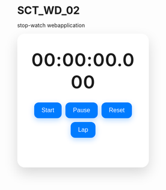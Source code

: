 # SCT_WD_02
stop-watch webapplication
<!DOCTYPE html>
<html lang="en">
<head>
  <meta charset="UTF-8"/>
  <meta name="viewport" content="width=device-width, initial-scale=1.0"/>
  <title>Modern Stopwatch</title>
  <style>
    * {
      box-sizing: border-box;
      padding: 0;
      margin: 0;
    }

    body {
      font-family: 'Poppins', sans-serif;
      background: linear-gradient(135deg, #74ebd5, #ACB6E5);
      display: flex;
      justify-content: center;
      align-items: center;
      height: 100vh;
      color: #333;
    }

    .stopwatch {
      background: #fff;
      padding: 40px 30px;
      border-radius: 20px;
      box-shadow: 0 15px 35px rgba(0, 0, 0, 0.15);
      text-align: center;
      width: 350px;
      transition: 0.3s ease;
    }

    .time {
      font-size: 48px;
      font-weight: 600;
      margin-bottom: 25px;
      letter-spacing: 1px;
    }

    .buttons {
      display: flex;
      flex-wrap: wrap;
      justify-content: center;
      gap: 10px;
    }

    .buttons button {
      padding: 12px 20px;
      border: none;
      border-radius: 12px;
      background: #007bff;
      color: #fff;
      font-size: 16px;
      cursor: pointer;
      transition: background 0.3s ease, transform 0.2s;
      box-shadow: 0 5px 15px rgba(0, 123, 255, 0.3);
    }

    .buttons button:hover {
      background: #0056b3;
      transform: translateY(-2px);
    }

    .laps {
      margin-top: 25px;
      max-height: 150px;
      overflow-y: auto;
      text-align: left;
    }

    .laps ul {
      list-style: none;
      padding-left: 0;
    }

    .laps li {
      background: #f1f1f1;
      margin: 6px 0;
      padding: 10px 15px;
      border-radius: 10px;
      font-size: 14px;
      font-weight: 500;
      color: #444;
    }

    /* Scrollbar style */
    .laps ul::-webkit-scrollbar {
      width: 6px;
    }

    .laps ul::-webkit-scrollbar-thumb {
      background: #ccc;
      border-radius: 6px;
    }

    @media (max-width: 400px) {
      .stopwatch {
        width: 90%;
        padding: 30px 20px;
      }

      .time {
        font-size: 40px;
      }

      .buttons button {
        padding: 10px 14px;
        font-size: 14px;
      }
    }
  </style>
</head>
<body>

  <div class="stopwatch">
    <div class="time" id="display">00:00:00.000</div>
    <div class="buttons">
      <button onclick="startStopwatch()">Start</button>
      <button onclick="pauseStopwatch()">Pause</button>
      <button onclick="resetStopwatch()">Reset</button>
      <button onclick="lapTime()">Lap</button>
    </div>
    <div class="laps">
      <ul id="lapList"></ul>
    </div>
  </div>

  <script>
    let startTime, updatedTime, difference, timerInterval;
    let running = false;
    let lapCounter = 1;

    const display = document.getElementById("display");
    const lapList = document.getElementById("lapList");

    function updateDisplay(time) {
      let milliseconds = time % 1000;
      let seconds = Math.floor((time / 1000) % 60);
      let minutes = Math.floor((time / (1000 * 60)) % 60);
      let hours = Math.floor((time / (1000 * 60 * 60)));

      display.textContent =
        `${String(hours).padStart(2, '0')}:` +
        `${String(minutes).padStart(2, '0')}:` +
        `${String(seconds).padStart(2, '0')}.` +
        `${String(milliseconds).padStart(3, '0')}`;
    }

    function startStopwatch() {
      if (!running) {
        startTime = new Date().getTime() - (difference || 0);
        timerInterval = setInterval(() => {
          updatedTime = new Date().getTime();
          difference = updatedTime - startTime;
          updateDisplay(difference);
        }, 10);
        running = true;
      }
    }

    function pauseStopwatch() {
      if (running) {
        clearInterval(timerInterval);
        running = false;
      }
    }

    function resetStopwatch() {
      clearInterval(timerInterval);
      running = false;
      startTime = 0;
      difference = 0;
      updateDisplay(0);
      lapList.innerHTML = "";
      lapCounter = 1;
    }

    function lapTime() {
      if (running) {
        const lapItem = document.createElement("li");
        lapItem.textContent = `Lap ${lapCounter++}: ${display.textContent}`;
        lapList.appendChild(lapItem);
      }
    }
  </script>
</body>
</html>
